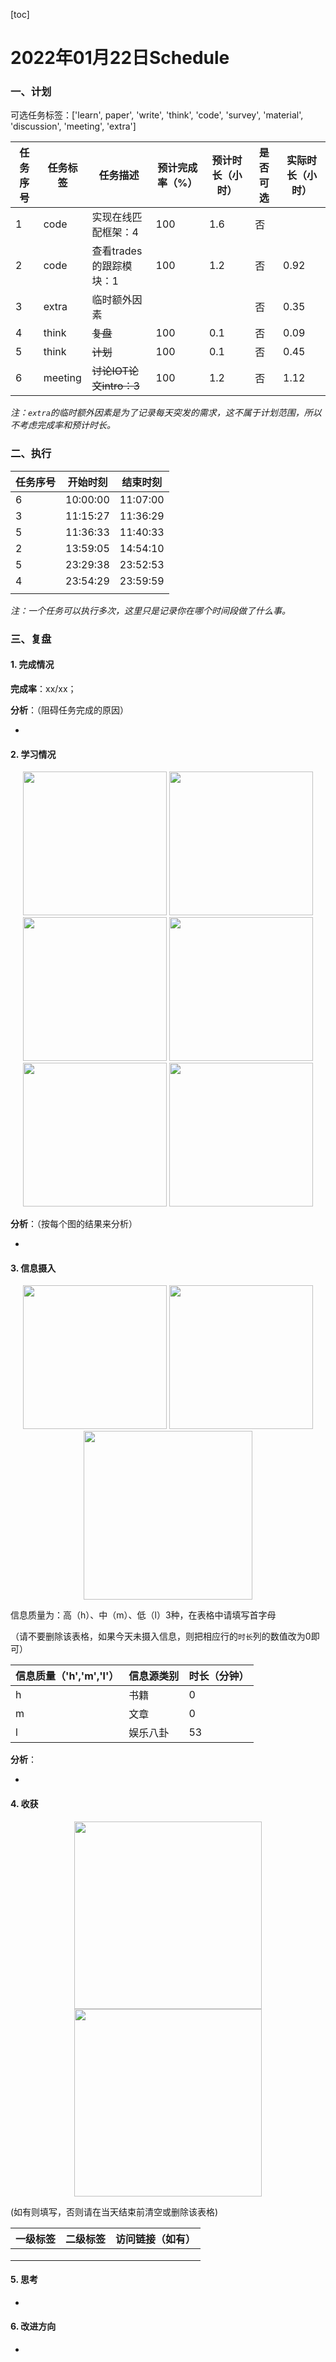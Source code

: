 [toc]

# 2022年01月22日Schedule

### 一、计划

可选任务标签：['learn', paper', 'write', 'think', 'code', 'survey', 'material', 'discussion', 'meeting', 'extra']

| 任务序号 | 任务标签 | 任务描述                | 预计完成率（%） | 预计时长（小时） | 是否可选 | 实际时长（小时） |
| -------- | -------- | ----------------------- | --------------- | ---------------- | -------- | ---------------- |
| 1        | code     | 实现在线匹配框架：4     | 100             | 1.6              | 否       |                  |
|2|code|查看trades的跟踪模块：1|100|1.2|否|0.92|
|3|extra|临时额外因素|||否|0.35|
|4|think|~~复盘~~|100|0.1|否|0.09|
|5|think|~~计划~~|100|0.1|否|0.45|
|6|meeting|~~讨论IOT论文intro：3~~|100|1.2|否|1.12|

*注：`extra`的临时额外因素是为了记录每天突发的需求，这不属于计划范围，所以不考虑完成率和预计时长。*

### 二、执行

| 任务序号 | 开始时刻 | 结束时刻 |
| -------- | -------- | -------- |
| 6        | 10:00:00 | 11:07:00 |
| 3        | 11:15:27 | 11:36:29 |
| 5        | 11:36:33 | 11:40:33 |
| 2        | 13:59:05 | 14:54:10 |
| 5        | 23:29:38 | 23:52:53 |
| 4        | 23:54:29 | 23:59:59 |
|          |          |          |

*注：一个任务可以执行多次，这里只是记录你在哪个时间段做了什么事。*

### 三、复盘

#### 1. 完成情况

**完成率**：xx/xx；

**分析**：（阻碍任务完成的原因）

- 

#### 2. 学习情况
<center class='half'>
<img src='https://gitee.com/holmescao/figure-bed/raw/master/img/2022-01-23_00-04-44_Figure1-activate-bar-20220122_20220122.png' width='230;' />
<img src='https://gitee.com/holmescao/figure-bed/raw/master/img/2022-01-23_00-05-04_Figure2-activate-waterfall-20220116_20220122.png' width='230;' />
<img src='https://gitee.com/holmescao/figure-bed/raw/master/img/2022-01-23_00-05-08_Figure3-activate-bar-20211224_20220122.png' width='230;' />
<img src='https://gitee.com/holmescao/figure-bed/raw/master/img/2022-01-23_00-05-11_Figure4-investment-pie-20211224_20220122.png' width='230;' />
<img src='https://gitee.com/holmescao/figure-bed/raw/master/img/2022-01-23_00-05-15_Figure5-activate-brokenbarh-20220116_20220122.png' width='230;' />
<img src='https://gitee.com/holmescao/figure-bed/raw/master/img/2022-01-23_00-05-19_Figure6-activate-predict-bar-20220122_20220122.png' width='230;' />
</center>

**分析**：（按每个图的结果来分析）

- 

#### 3. 信息摄入
<center class='half'>
<img src='https://gitee.com/holmescao/figure-bed/raw/master/img/2022-01-23_00-05-25_Figure1-dayinformation-pie-20220122_20220122.png' width='230;' />
<img src='https://gitee.com/holmescao/figure-bed/raw/master/img/2022-01-23_00-05-29_Figure2-dayinformation-stackbar-20220122_20220122.png' width='230;' />
<img src='https://gitee.com/holmescao/figure-bed/raw/master/img/2022-01-23_00-05-32_Figure3-monthinformation-stackbar-20211224_20220122.png' width='270;' />
</center>

信息质量为：高（h）、中（m）、低（l）3种，在表格中请填写首字母

（请不要删除该表格，如果今天未摄入信息，则把相应行的`时长`列的数值改为0即可）

| 信息质量（'h','m','l'） | 信息源类别 | 时长（分钟） |
| ----------------------- | ---------- | ------------ |
| h                       | 书籍       | 0            |
| m                       | 文章       | 0            |
| l                       | 娱乐八卦   | 53           |

**分析**：

- 

#### 4. 收获
<center class='half'>
<img src='https://gitee.com/holmescao/figure-bed/raw/master/img/2022-01-23_00-05-40_Figure1-harvest-cloud-20210123_20220122.png' width='300;' />
<img src='https://gitee.com/holmescao/figure-bed/raw/master/img/2022-01-23_00-05-44_Figure2-harvest-vbar-20210123_20220122.png' width='300;' />
</center>

(如有则填写，否则请在当天结束前清空或删除该表格)

| 一级标签 | 二级标签 | 访问链接（如有） |
| -------- | -------- | ---------------- |
|          |          |                  |
|          |          |                  |
|          |          |                  |

#### 5. 思考

- 

#### 6. 改进方向

- 